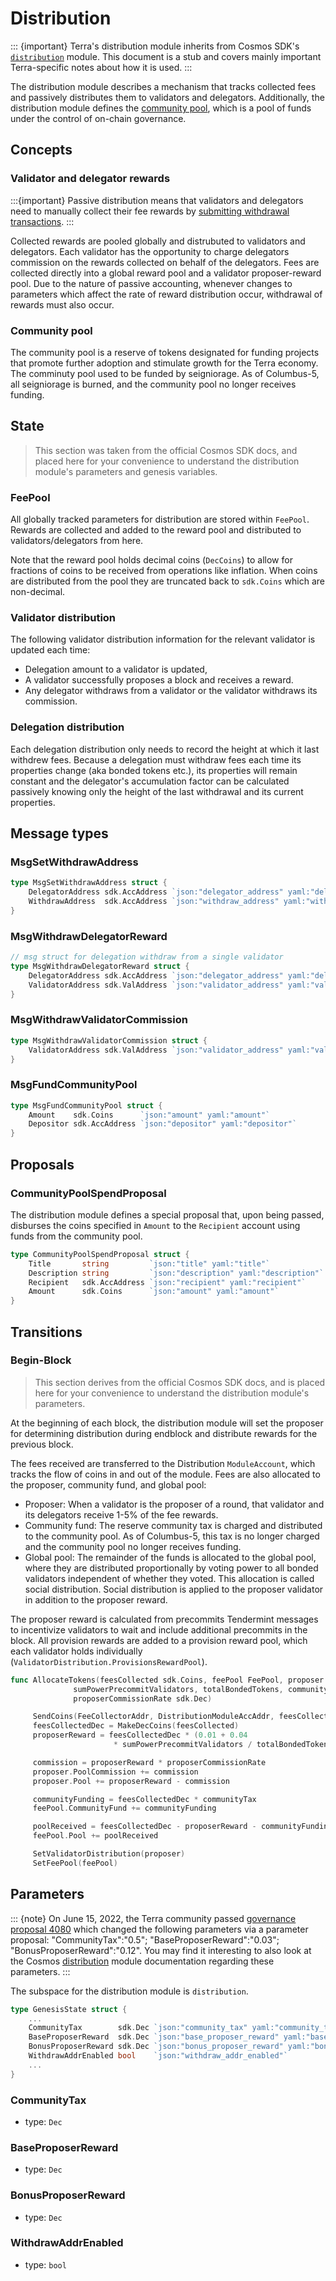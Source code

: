 # Distribution

::: {important}
Terra's distribution module inherits from Cosmos SDK's [`distribution`](https://docs.cosmos.network/master/modules/distribution/) module. This document is a stub and covers mainly important Terra-specific notes about how it is used.
:::

The distribution module describes a mechanism that tracks collected fees and passively distributes them to validators and delegators. Additionally, the distribution module defines the [community pool](#community-pool), which is a pool of funds under the control of on-chain governance.

## Concepts

### Validator and delegator rewards

:::{important}
Passive distribution means that validators and delegators need to manually collect their fee rewards by [submitting withdrawal transactions](../how-to/terrad/subcommands.md#tx-distribution-withdraw-rewards).
:::

Collected rewards are pooled globally and distrubuted to validators and delegators. Each validator has the opportunity to charge delegators commission on the rewards collected on behalf of the delegators. Fees are collected directly into a global reward pool and a validator proposer-reward pool. Due to the nature of passive accounting, whenever changes to parameters which affect the rate of reward distribution occur, withdrawal of rewards must also occur.

### Community pool

The community pool is a reserve of tokens designated for funding projects that promote further adoption and stimulate growth for the Terra economy. The comminuty pool used to be funded by seigniorage. As of Columbus-5, all seigniorage is burned, and the community pool no longer receives funding.

## State

> This section was taken from the official Cosmos SDK docs, and placed here for your convenience to understand the distribution module's parameters and genesis variables.

### FeePool

All globally tracked parameters for distribution are stored within
`FeePool`. Rewards are collected and added to the reward pool and
distributed to validators/delegators from here.

Note that the reward pool holds decimal coins (`DecCoins`) to allow
for fractions of coins to be received from operations like inflation.
When coins are distributed from the pool they are truncated back to
`sdk.Coins` which are non-decimal.

### Validator distribution

The following validator distribution information for the relevant validator is updated each time:

- Delegation amount to a validator is updated,
- A validator successfully proposes a block and receives a reward.
- Any delegator withdraws from a validator or the validator withdraws its commission.

### Delegation distribution

Each delegation distribution only needs to record the height at which it last
withdrew fees. Because a delegation must withdraw fees each time its
properties change (aka bonded tokens etc.), its properties will remain constant
and the delegator's accumulation factor can be calculated passively knowing
only the height of the last withdrawal and its current properties.

## Message types

### MsgSetWithdrawAddress

```go
type MsgSetWithdrawAddress struct {
	DelegatorAddress sdk.AccAddress `json:"delegator_address" yaml:"delegator_address"`
	WithdrawAddress  sdk.AccAddress `json:"withdraw_address" yaml:"withdraw_address"`
}
```


### MsgWithdrawDelegatorReward

```go
// msg struct for delegation withdraw from a single validator
type MsgWithdrawDelegatorReward struct {
	DelegatorAddress sdk.AccAddress `json:"delegator_address" yaml:"delegator_address"`
	ValidatorAddress sdk.ValAddress `json:"validator_address" yaml:"validator_address"`
}
```


### MsgWithdrawValidatorCommission

```go
type MsgWithdrawValidatorCommission struct {
	ValidatorAddress sdk.ValAddress `json:"validator_address" yaml:"validator_address"`
}
```


### MsgFundCommunityPool

```go
type MsgFundCommunityPool struct {
	Amount    sdk.Coins      `json:"amount" yaml:"amount"`
	Depositor sdk.AccAddress `json:"depositor" yaml:"depositor"`
}
```


## Proposals

### CommunityPoolSpendProposal

The distribution module defines a special proposal that, upon being passed, disburses the coins specified in `Amount` to the `Recipient` account using funds from the community pool.

```go
type CommunityPoolSpendProposal struct {
	Title       string         `json:"title" yaml:"title"`
	Description string         `json:"description" yaml:"description"`
	Recipient   sdk.AccAddress `json:"recipient" yaml:"recipient"`
	Amount      sdk.Coins      `json:"amount" yaml:"amount"`
}
```

## Transitions

### Begin-Block

> This section derives from the official Cosmos SDK docs, and is placed here for your convenience to understand the distribution module's parameters.

At the beginning of each block, the distribution module will set the proposer for determining distribution during endblock and distribute rewards for the previous block.

The fees received are transferred to the Distribution `ModuleAccount`, which tracks the flow of coins in and out of the module. Fees are also allocated to the proposer, community fund, and global pool:

- Proposer: When a validator is the proposer of a round, that validator and its delegators receive 1-5% of the fee rewards.
- Community fund: The reserve community tax is charged and distributed to the community pool. As of Columbus-5, this tax is no longer charged and the community pool no longer receives funding.
- Global pool: The remainder of the funds is allocated to the global pool, where they are distributed proportionally by voting power to all bonded validators independent of whether they voted. This allocation is called social distribution. Social distribution is applied to the proposer validator in addition to the proposer reward.

The proposer reward is calculated from precommits Tendermint messages to incentivize validators to wait and include additional precommits in the block. All provision rewards are added to a provision reward pool, which each validator holds individually (`ValidatorDistribution.ProvisionsRewardPool`).

```go
func AllocateTokens(feesCollected sdk.Coins, feePool FeePool, proposer ValidatorDistribution,
              sumPowerPrecommitValidators, totalBondedTokens, communityTax,
              proposerCommissionRate sdk.Dec)

     SendCoins(FeeCollectorAddr, DistributionModuleAccAddr, feesCollected)
     feesCollectedDec = MakeDecCoins(feesCollected)
     proposerReward = feesCollectedDec * (0.01 + 0.04
                       * sumPowerPrecommitValidators / totalBondedTokens)

     commission = proposerReward * proposerCommissionRate
     proposer.PoolCommission += commission
     proposer.Pool += proposerReward - commission

     communityFunding = feesCollectedDec * communityTax
     feePool.CommunityFund += communityFunding

     poolReceived = feesCollectedDec - proposerReward - communityFunding
     feePool.Pool += poolReceived

     SetValidatorDistribution(proposer)
     SetFeePool(feePool)
```

## Parameters

::: {note}
On June 15, 2022, the Terra community passed [governance proposal 4080](https://station.terra.money/proposal/4080) which changed the following parameters via a parameter proposal:  "CommunityTax":"0.5"; "BaseProposerReward":"0.03"; "BonusProposerReward":"0.12".  You may find it interesting to also look at the Cosmos [distribution](https://docs.cosmos.network/v0.44/modules/distribution/03_begin_block.html#reward-to-the-community-pool) module documentation regarding these parameters.
:::

The subspace for the distribution module is `distribution`.

```go
type GenesisState struct {
	...
	CommunityTax        sdk.Dec `json:"community_tax" yaml:"community_tax"`
	BaseProposerReward	sdk.Dec `json:"base_proposer_reward" yaml:"base_proposer_reward"`
	BonusProposerReward	sdk.Dec	`json:"bonus_proposer_reward" yaml:"bonus_proposer_reward"`
	WithdrawAddrEnabled bool 	`json:"withdraw_addr_enabled"`
	...
}
```

### CommunityTax

- type: `Dec`

### BaseProposerReward

- type: `Dec`

### BonusProposerReward

- type: `Dec`

### WithdrawAddrEnabled

- type: `bool`
